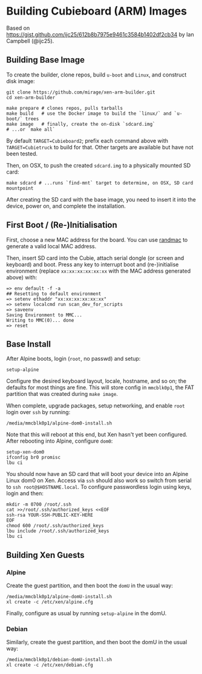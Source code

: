 # Building Cubieboard (ARM) Images

Based on <https://gist.github.com/ijc25/612b8b7975e9461c3584b1402df2cb34> by
Ian Campbell (@ijc25).

## Building Base Image

To create the builder, clone repos, build `u-boot` and `Linux`, and construct
disk image:

```
git clone https://github.com/mirage/xen-arm-builder.git
cd xen-arm-builder

make prepare # clones repos, pulls tarballs
make build   # use the Docker image to build the `linux/` and `u-boot/` trees
make image   # finally, create the on-disk `sdcard.img`
# ...or `make all`
```

By default `TARGET=Cubieboard2`; prefix each command above with
`TARGET=Cubietruck` to build for that. Other targets are available but have not
been tested.

Then, on OSX, to push the created `sdcard.img` to a physically mounted SD card:

```
make sdcard # ...runs `find-mnt` target to determine, on OSX, SD card mountpoint
```

After creating the SD card with the base image, you need to insert it into the
device, power on, and complete the installation.

## First Boot / (Re-)Initialisation

First, choose a new MAC address for the board. You can
use [randmac](https://www.hellion.org.uk/cgi-bin/randmac.pl) to generate a valid
local MAC address.

Then, insert SD card into the Cubie, attach serial dongle (or screen and
keyboard) and boot. Press any key to interrupt boot and (re-)initialise
environment (replace `xx:xx:xx:xx:xx:xx` with the MAC address generated above)
with:

    => env default -f -a
    ## Resetting to default environment
    => setenv ethaddr "xx:xx:xx:xx:xx:xx"
    => setenv localcmd run scan_dev_for_scripts
    => saveenv
    Saving Environment to MMC...
    Writing to MMC(0)... done
    => reset

## Base Install

After Alpine boots, login (`root`, no passwd) and setup:

```
setup-alpine
```

Configure the desired keyboard layout, locale, hostname, and so on; the defaults
for most things are fine. This will store config in `mmcblk0p1`, the FAT
partition that was created during `make image`.

When complete, upgrade packages, setup networking, and enable `root` login over
`ssh` by running:

```
/media/mmcblk0p1/alpine-dom0-install.sh
```

Note that this will reboot at this end, but Xen hasn't yet been configured.
After rebooting into Alpine, configure `dom0`:

```
setup-xen-dom0
ifconfig br0 promisc
lbu ci
```

You should now have an SD card that will boot your device into an Alpine Linux
dom0 on Xen. Access via `ssh` should also work so switch from serial to `ssh
root@$HOSTNAME.local`. To configure passwordless login using keys, login and
then:

```
mkdir -m 0700 /root/.ssh
cat >>/root/.ssh/authorized_keys <<EOF
ssh-rsa YOUR-SSH-PUBLIC-KEY-HERE
EOF
chmod 600 /root/.ssh/authorized_keys
lbu include /root/.ssh/authorized_keys
lbu ci
```

## Building Xen Guests

### Alpine

Create the guest partition, and then boot the `domU` in the usual way:

```
/media/mmcblk0p1/alpine-domU-install.sh
xl create -c /etc/xen/alpine.cfg
```

Finally, configure as usual by running `setup-alpine` in the domU.

### Debian

Similarly, create the guest partition, and then boot the domU in the usual way:

```
/media/mmcblk0p1/debian-domU-install.sh
xl create -c /etc/xen/debian.cfg
```
